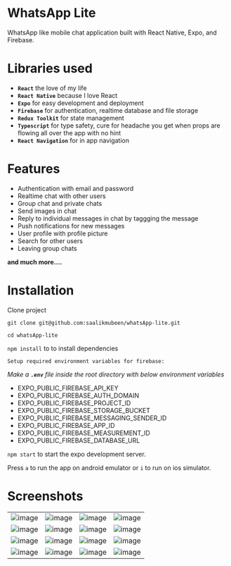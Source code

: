 # WhatsApp Lite

WhatsApp like mobile chat application built with React Native, Expo, and Firebase.

# Libraries used

-   **`React`** the love of my life
-   **`React Native`** because I love React
-   **`Expo`** for easy development and deployment
-   **`Firebase`** for authentication, realtime database and file storage
-   **`Redux Toolkit`** for state management
-   **`Typescript`** for type safety, cure for headache you get when props are flowing all over the app with no hint
-   **`React Navigation`** for in app navigation

# Features

-   Authentication with email and password
-   Realtime chat with other users
-   Group chat and private chats
-   Send images in chat
-   Reply to individual messages in chat by taggging the message
-   Push notifications for new messages
-   User profile with profile picture
-   Search for other users
-   Leaving group chats

**and much more....**

# Installation

Clone project

```
git clone git@github.com:saalikmubeen/whatsApp-lite.git
```

```
cd whatsApp-lite
```

`npm install` to to install dependencies

`Setup required environment variables for firebase:`

_Make a **`.env`** file inside the root directory with below environment variables_

-   EXPO_PUBLIC_FIREBASE_API_KEY
-   EXPO_PUBLIC_FIREBASE_AUTH_DOMAIN
-   EXPO_PUBLIC_FIREBASE_PROJECT_ID
-   EXPO_PUBLIC_FIREBASE_STORAGE_BUCKET
-   EXPO_PUBLIC_FIREBASE_MESSAGING_SENDER_ID
-   EXPO_PUBLIC_FIREBASE_APP_ID
-   EXPO_PUBLIC_FIREBASE_MEASUREMENT_ID
-   EXPO_PUBLIC_FIREBASE_DATABASE_URL

`npm start` to start the expo development server.

Press `a` to run the app on android emulator or `i` to run on ios simulator.

# Screenshots

|   |   |   |   |
|---|---|---|---|
|  ![image](https://res.cloudinary.com/dqxiycnxu/image/upload/v1695570098/WhatsApp-lite-rn/ea894jfirs2o3wiz2ygk.png) | ![image](https://res.cloudinary.com/dqxiycnxu/image/upload/v1695570098/WhatsApp-lite-rn/jhnlsf5n0gtst53kk4cr.png)  | ![image](https://res.cloudinary.com/dqxiycnxu/image/upload/v1695570097/WhatsApp-lite-rn/lxmwff5mv49vjap5vohe.png)  | ![image](https://res.cloudinary.com/dqxiycnxu/image/upload/v1695570096/WhatsApp-lite-rn/bykp1fniu7tzmyrxpe7e.png)  |
|  ![image](https://res.cloudinary.com/dqxiycnxu/image/upload/v1695570096/WhatsApp-lite-rn/wjxhjdp57nv3y2546kbb.png)  |  ![image](https://res.cloudinary.com/dqxiycnxu/image/upload/v1695570096/WhatsApp-lite-rn/ac4yukwiqxlr2pox5upz.png)  | ![image](https://res.cloudinary.com/dqxiycnxu/image/upload/v1695570095/WhatsApp-lite-rn/umapoogms7bkwdrafmve.png)  | ![image](https://res.cloudinary.com/dqxiycnxu/image/upload/v1695570094/WhatsApp-lite-rn/dl4oograxfoabkspmri3.png)  |
|  ![image](https://res.cloudinary.com/dqxiycnxu/image/upload/v1695570093/WhatsApp-lite-rn/mka8bob4wbvulzqx1bwa.png) | ![image](https://res.cloudinary.com/dqxiycnxu/image/upload/v1695570092/WhatsApp-lite-rn/bd82ya4ouibvo0aa200v.png)  | ![image](https://res.cloudinary.com/dqxiycnxu/image/upload/v1695570091/WhatsApp-lite-rn/q9t5iwyw8hakr795o5yr.png)   | ![image](https://res.cloudinary.com/dqxiycnxu/image/upload/v1695570091/WhatsApp-lite-rn/vxjyjmp8orufltvcmwyh.png)  |
|  ![image](https://res.cloudinary.com/dqxiycnxu/image/upload/v1695570090/WhatsApp-lite-rn/te78be72vhrova5niowr.png) | ![image](https://res.cloudinary.com/dqxiycnxu/image/upload/v1695570090/WhatsApp-lite-rn/cx9v5i8qw7ayyz1tpymn.png)  | ![image](https://res.cloudinary.com/dqxiycnxu/image/upload/v1695570090/WhatsApp-lite-rn/ufubztkvrhasioiep9s0.png) | ![image](https://res.cloudinary.com/dqxiycnxu/image/upload/v1695570089/WhatsApp-lite-rn/wy0zs292shjzumsjbeaj.png) |
